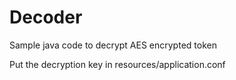 # Decoder

Sample java code to decrypt AES encrypted token

Put the decryption key in resources/application.conf
